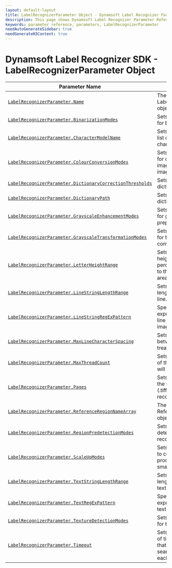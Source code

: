 ```yaml
---
layout: default-layout
title: LabelRecognizerParameter Object - Dynamsoft Label Recognizer Parameter Reference 
description: This page shows Dynamsoft Label Recognizer Parameter Reference - LabelRecognizerParameter Object.
keywords: parameter reference, parameters, LabelRecognizerParameter
needAutoGenerateSidebar: true
needGenerateH3Content: true
---
```



# Dynamsoft Label Recognizer SDK - LabelRecognizerParameter Object

 | Parameter Name | Description |
 | -------------- | ----------- | 
 | [`LabelRecognizerParameter.Name`](parameter-control.md#name) | The name of the LabelRecognizerParameter object. |
 | [`LabelRecognizerParameter.BinarizationModes`](binarization-modes.md#binarizationmodes) | 	Sets the mode and priority for binarization. |
 | [`LabelRecognizerParameter.CharacterModelName`](parameter-control.md#charactermodelname) | Sets the name of a white list of recognizable characters. |
| [`LabelRecognizerParameter.ColourConversionModes`](colour-conversion-modes.md#colourconversionmodes) | Sets the mode and priority for converting a colour image to a grayscale image. |
 | [`LabelRecognizerParameter.DictionaryCorrectionThresholds`](parameter-control.md#dictionarycorrectionthresholds) | Sets the threshold of dictionary error correction. |
 | [`LabelRecognizerParameter.DictionaryPath`](parameter-control.md#dictionarypath) | Sets the path of the dictionary file. |
 | [`LabelRecognizerParameter.GrayscaleEnhancementModes`](grayscale-enhancement-modes.md#grayscaleenhancementmodes) | Sets the mode and priority for grayscale image preprocessing algorithms. |
 | [`LabelRecognizerParameter.GrayscaleTransformationModes`](grayscale-transformation-modes.md#grayscaletransformationmodes) | Sets the mode and priority for the grayscale image conversion. |
 | [`LabelRecognizerParameter.LetterHeightRange`](parameter-control.md#letterheightrange) | Sets the range of letter height (in pixel or a percentage value relative to the height of the text area). |
 | [`LabelRecognizerParameter.LineStringLengthRange`](parameter-control.md#linestringlengthrange) | Sets the range of string length for each recognized line. |
 | [`LabelRecognizerParameter.LineStringRegExPattern`](parameter-control.md#linestringregexpattern) | Specifies the regular expression pattern of each line string text in current image to recognize. |
 | [`LabelRecognizerParameter.MaxLineCharacterSpacing`](parameter-control.md#maxlinecharacterspacing) | Sets the maximum spacing between characters treated as one line. |
 | [`LabelRecognizerParameter.MaxThreadCount`](parameter-control.md#maxthreadcount) | Sets the maximum number of threads the algorithm will use to recognize text. |
 | [`LabelRecognizerParameter.Pages`](parameter-control.md#pages) | Sets the specific pages or the range of pages of a file (.tiff or .pdf) for label recognition. |
 | [`LabelRecognizerParameter.ReferenceRegionNameArray`](parameter-control.md#referenceregionnamearray) | The name array of the ReferenceRegion object(s). |
 | [`LabelRecognizerParameter.RegionPredetectionModes`](region-predetection-modes.md#regionpredetectionmodes) | Sets the region pre-detection mode for label recognition. |
 | [`LabelRecognizerParameter.ScaleUpModes`](scale-up-modes.md#scaleupmodes) | Sets the mode and priority to control the scale-up process for text line with small letter height. |
 | [`LabelRecognizerParameter.TextStringLengthRange`](parameter-control.md#textstringlengthrange) | Sets the range of string length for each recognized text area. |
 | [`LabelRecognizerParameter.TextRegExPattern`](parameter-control.md#textregexpattern) | Specifies the regular expression pattern of the text to recognize. |
 | [`LabelRecognizerParameter.TextureDetectionModes`](texture-detection-modes.md#texturedetectionmodes) | 	Sets the mode and priority for texture detection. |
 | [`LabelRecognizerParameter.Timeout`](parameter-control.md#timeout) | Sets the maximum amount of time (in milliseconds) that should be spent searching for labels on each page. |